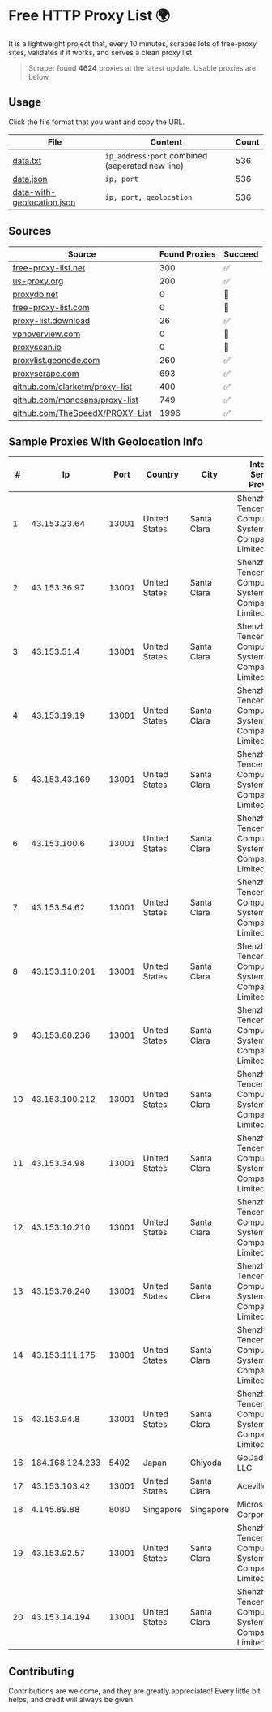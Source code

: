 
# Free HTTP Proxy List 🌍

It is a lightweight project that, every 10 minutes, scrapes lots of free-proxy sites, validates if it works, and serves a clean proxy list.


> Scraper found **4624** proxies at the latest update. Usable proxies are below.

## Usage

Click the file format that you want and copy the URL.


|File|Content|Count|
|----|-------|-----|
|[data.txt](https://raw.githubusercontent.com/themiralay/Proxy-List-World/master/data.txt)|`ip_address:port` combined (seperated new line)|536|
|[data.json](https://raw.githubusercontent.com/themiralay/Proxy-List-World/master/data.json)|`ip, port`|536|
|[data-with-geolocation.json](https://raw.githubusercontent.com/themiralay/Proxy-List-World/master/data-with-geolocation.json)|`ip, port, geolocation`|536|

## Sources

|Source|Found Proxies|Succeed|
|------|-------------|-------|
|[free-proxy-list.net](https://free-proxy-list.net)|300|✅|
|[us-proxy.org](https://www.us-proxy.org)|200|✅|
|[proxydb.net](http://proxydb.net)|0|🚫|
|[free-proxy-list.com](https://free-proxy-list.com/?page=&port=&type%5B%5D=http&type%5B%5D=https&up_time=0&search=Search)|0|🚫|
|[proxy-list.download](https://www.proxy-list.download/HTTP)|26|✅|
|[vpnoverview.com](https://vpnoverview.com/privacy/anonymous-browsing/free-proxy-servers)|0|🚫|
|[proxyscan.io](https://www.proxyscan.io)|0|🚫|
|[proxylist.geonode.com](https://proxylist.geonode.com/api/proxy-list?limit=300&page=1&sort_by=lastChecked&sort_type=desc&protocols=http,https)|260|✅|
|[proxyscrape.com](https://api.proxyscrape.com/v2/?request=displayproxies&protocol=http&timeout=10000&country=all&ssl=all&anonymity=all)|693|✅|
|[github.com/clarketm/proxy-list](https://raw.githubusercontent.com/clarketm/proxy-list/master/proxy-list-raw.txt)|400|✅|
|[github.com/monosans/proxy-list](https://raw.githubusercontent.com/monosans/proxy-list/main/proxies/http.txt)|749|✅|
|[github.com/TheSpeedX/PROXY-List](https://raw.githubusercontent.com/TheSpeedX/PROXY-List/master/http.txt)|1996|✅|


## Sample Proxies With Geolocation Info

|#|Ip|Port|Country|City|Internet Service Provider|
|-|--|----|-------|----|-------------------------|
|1|43.153.23.64|13001|United States|Santa Clara|Shenzhen Tencent Computer Systems Company Limited|
|2|43.153.36.97|13001|United States|Santa Clara|Shenzhen Tencent Computer Systems Company Limited|
|3|43.153.51.4|13001|United States|Santa Clara|Shenzhen Tencent Computer Systems Company Limited|
|4|43.153.19.19|13001|United States|Santa Clara|Shenzhen Tencent Computer Systems Company Limited|
|5|43.153.43.169|13001|United States|Santa Clara|Shenzhen Tencent Computer Systems Company Limited|
|6|43.153.100.6|13001|United States|Santa Clara|Shenzhen Tencent Computer Systems Company Limited|
|7|43.153.54.62|13001|United States|Santa Clara|Shenzhen Tencent Computer Systems Company Limited|
|8|43.153.110.201|13001|United States|Santa Clara|Shenzhen Tencent Computer Systems Company Limited|
|9|43.153.68.236|13001|United States|Santa Clara|Shenzhen Tencent Computer Systems Company Limited|
|10|43.153.100.212|13001|United States|Santa Clara|Shenzhen Tencent Computer Systems Company Limited|
|11|43.153.34.98|13001|United States|Santa Clara|Shenzhen Tencent Computer Systems Company Limited|
|12|43.153.10.210|13001|United States|Santa Clara|Shenzhen Tencent Computer Systems Company Limited|
|13|43.153.76.240|13001|United States|Santa Clara|Shenzhen Tencent Computer Systems Company Limited|
|14|43.153.111.175|13001|United States|Santa Clara|Shenzhen Tencent Computer Systems Company Limited|
|15|43.153.94.8|13001|United States|Santa Clara|Shenzhen Tencent Computer Systems Company Limited|
|16|184.168.124.233|5402|Japan|Chiyoda|GoDaddy.com, LLC|
|17|43.153.103.42|13001|United States|Santa Clara|Aceville Pte.ltd|
|18|4.145.89.88|8080|Singapore|Singapore|Microsoft Corporation|
|19|43.153.92.57|13001|United States|Santa Clara|Shenzhen Tencent Computer Systems Company Limited|
|20|43.153.14.194|13001|United States|Santa Clara|Shenzhen Tencent Computer Systems Company Limited|



## Contributing

Contributions are welcome, and they are greatly appreciated! Every
little bit helps, and credit will always be given.

